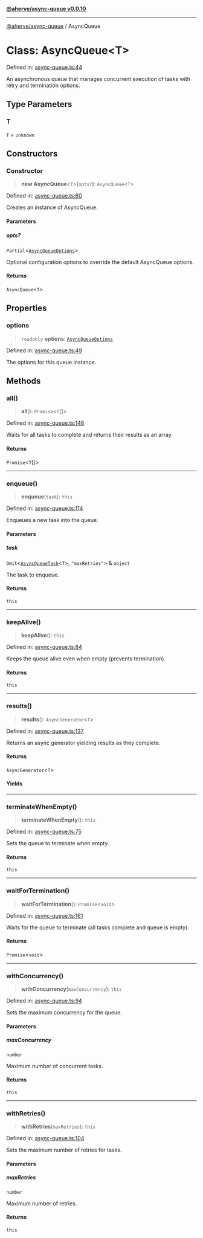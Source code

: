 [**@aherve/async-queue v0.0.10**](../README.md)

***

[@aherve/async-queue](../README.md) / AsyncQueue

# Class: AsyncQueue\<T\>

Defined in: [async-queue.ts:44](https://github.com/aherve/async-queue/blob/b34e2361b70e7e74a79ab0f5d036d339cd86a410/src/async-queue.ts#L44)

An asynchronous queue that manages concurrent execution of tasks with retry and termination options.

## Type Parameters

### T

`T` = `unknown`

## Constructors

### Constructor

> **new AsyncQueue**\<`T`\>(`opts?`): `AsyncQueue`\<`T`\>

Defined in: [async-queue.ts:60](https://github.com/aherve/async-queue/blob/b34e2361b70e7e74a79ab0f5d036d339cd86a410/src/async-queue.ts#L60)

Creates an instance of AsyncQueue.

#### Parameters

##### opts?

`Partial`\<[`AsyncQueueOptions`](../interfaces/AsyncQueueOptions.md)\>

Optional configuration options to override the default AsyncQueue options.

#### Returns

`AsyncQueue`\<`T`\>

## Properties

### options

> `readonly` **options**: [`AsyncQueueOptions`](../interfaces/AsyncQueueOptions.md)

Defined in: [async-queue.ts:49](https://github.com/aherve/async-queue/blob/b34e2361b70e7e74a79ab0f5d036d339cd86a410/src/async-queue.ts#L49)

The options for this queue instance.

## Methods

### all()

> **all**(): `Promise`\<`T`[]\>

Defined in: [async-queue.ts:148](https://github.com/aherve/async-queue/blob/b34e2361b70e7e74a79ab0f5d036d339cd86a410/src/async-queue.ts#L148)

Waits for all tasks to complete and returns their results as an array.

#### Returns

`Promise`\<`T`[]\>

***

### enqueue()

> **enqueue**(`task`): `this`

Defined in: [async-queue.ts:114](https://github.com/aherve/async-queue/blob/b34e2361b70e7e74a79ab0f5d036d339cd86a410/src/async-queue.ts#L114)

Enqueues a new task into the queue.

#### Parameters

##### task

`Omit`\<[`AsyncQueueTask`](../interfaces/AsyncQueueTask.md)\<`T`\>, `"maxRetries"`\> & `object`

The task to enqueue.

#### Returns

`this`

***

### keepAlive()

> **keepAlive**(): `this`

Defined in: [async-queue.ts:84](https://github.com/aherve/async-queue/blob/b34e2361b70e7e74a79ab0f5d036d339cd86a410/src/async-queue.ts#L84)

Keeps the queue alive even when empty (prevents termination).

#### Returns

`this`

***

### results()

> **results**(): `AsyncGenerator`\<`T`\>

Defined in: [async-queue.ts:137](https://github.com/aherve/async-queue/blob/b34e2361b70e7e74a79ab0f5d036d339cd86a410/src/async-queue.ts#L137)

Returns an async generator yielding results as they complete.

#### Returns

`AsyncGenerator`\<`T`\>

#### Yields

***

### terminateWhenEmpty()

> **terminateWhenEmpty**(): `this`

Defined in: [async-queue.ts:75](https://github.com/aherve/async-queue/blob/b34e2361b70e7e74a79ab0f5d036d339cd86a410/src/async-queue.ts#L75)

Sets the queue to terminate when empty.

#### Returns

`this`

***

### waitForTermination()

> **waitForTermination**(): `Promise`\<`void`\>

Defined in: [async-queue.ts:161](https://github.com/aherve/async-queue/blob/b34e2361b70e7e74a79ab0f5d036d339cd86a410/src/async-queue.ts#L161)

Waits for the queue to terminate (all tasks complete and queue is empty).

#### Returns

`Promise`\<`void`\>

***

### withConcurrency()

> **withConcurrency**(`maxConcurrency`): `this`

Defined in: [async-queue.ts:94](https://github.com/aherve/async-queue/blob/b34e2361b70e7e74a79ab0f5d036d339cd86a410/src/async-queue.ts#L94)

Sets the maximum concurrency for the queue.

#### Parameters

##### maxConcurrency

`number`

Maximum number of concurrent tasks.

#### Returns

`this`

***

### withRetries()

> **withRetries**(`maxRetries`): `this`

Defined in: [async-queue.ts:104](https://github.com/aherve/async-queue/blob/b34e2361b70e7e74a79ab0f5d036d339cd86a410/src/async-queue.ts#L104)

Sets the maximum number of retries for tasks.

#### Parameters

##### maxRetries

`number`

Maximum number of retries.

#### Returns

`this`

